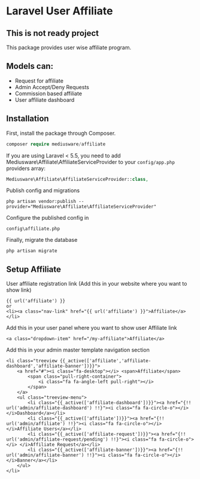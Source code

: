 # Laravel User Affiliate

## This is not ready project

This package provides user wise affiliate program.

## Models can:
- Request for affiliate
- Admin Accept/Deny Requests
- Commission based affiliate
- User affiliate dashboard

## Installation

First, install the package through Composer.

```php
composer require mediusware/affiliate
```

If you are using Laravel < 5.5, you need to add Mediusware\Affiliate\AffiliateServiceProvider to your `config/app.php` providers array:
```php
Mediusware\Affiliate\AffiliateServiceProvider::class,
```
Publish config and migrations
```
php artisan vendor:publish --provider="Mediusware\Affiliate\AffiliateServiceProvider"
```
Configure the published config in
```
config\affiliate.php
```
Finally, migrate the database
```
php artisan migrate
```

## Setup Affiliate

User affiliate registration link (Add this in your website where you want to show link)
```
{{ url('affiliate') }}
or
<li><a class="nav-link" href="{{ url('affiliate') }}">Affiliate</a></li>
```

Add this in your user panel where you want to show user Affiliate link
```
<a class="dropdown-item" href="/my-affiliate">Affiliate</a>
```

Add this in your admin master template navigation section
```
<li class="treeview {{_active(['affiliate','affiliate-dashboard','affiliate-banner'])}}">
    <a href="#"><i class="fa-desktop"></i> <span>Affiliate</span>
        <span class="pull-right-container">
            <i class="fa fa-angle-left pull-right"></i>
        </span>
    </a>
    <ul class="treeview-menu">
        <li class="{{_active(['affiliate-dashboard'])}}"><a href="{!! url('admin/affiliate-dashboard') !!}"><i class="fa fa-circle-o"></i> </i>Dashboard</a></li>
        <li class="{{_active(['affiliate'])}}"><a href="{!! url('admin/affiliate') !!}"><i class="fa fa-circle-o"></i> </i>Affiliate Users</a></li>
        <li class="{{_active(['affiliate-request'])}}"><a href="{!! url('admin/affiliate-request/pending') !!}"><i class="fa fa-circle-o"></i> </i>Affiliate Request</a></li>
        <li class="{{_active(['affiliate-banner'])}}"><a href="{!! url('admin/affiliate-banner') !!}"><i class="fa fa-circle-o"></i> </i>Banner</a></li>
    </ul>
</li>
```
